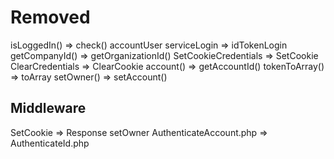 Removed
==
isLoggedIn() => check()
accountUser
serviceLogin => idTokenLogin
getCompanyId() => getOrganizationId()
SetCookieCredentials => SetCookie
ClearCredentials => ClearCookie
account() => getAccountId()
tokenToArray() => toArray
setOwner() => setAccount()

Middleware
---
SetCookie => Response
setOwner
AuthenticateAccount.php => AuthenticateId.php
